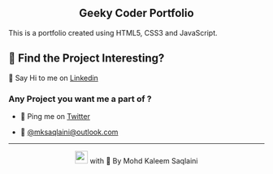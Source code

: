 <h2 align="center"> Geeky Coder Portfolio </h2>
This is a portfolio created using HTML5, CSS3 and JavaScript.
<h2>🎯 Find the Project Interesting?</h2>

 💬 Say Hi to me on [Linkedin](https://www.linkedin.com/in/saqlainkaleem)
 
<h3>Any Project you want me a part of ?</h3>

- 👀 Ping me on  [Twitter](https://www.twitter.com/saqlainkaleem)

- 💌 <a href="mailto: mksaqlaini@outlook.com">@mksaqlaini@outlook.com</a> 

<hr>
<p align="center"> <img src = "https://media2.giphy.com/media/QssGEmpkyEOhBCb7e1/giphy.gif?cid=ecf05e47a0n3gi1bfqntqmob8g9aid1oyj2wr3ds3mg700bl&rid=giphy.gif" width = 25px> with 🧡 By Mohd Kaleem Saqlaini</p> 

